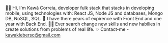 
👏🏼 Hi, I'm Kawã Correia, developer fulk stack that stacks in developing mobile, using technologies with:
React JS, Node JS and databases, Mongo DB, NoSQL, SQL.
🎉 I have there years of expirence with Front End and one year with Back End.
💪🏼 Ever search change new skills and new habilies in create solutions from problems of real life.
✨ Contact-me - kawaklebersc@gmail.com

